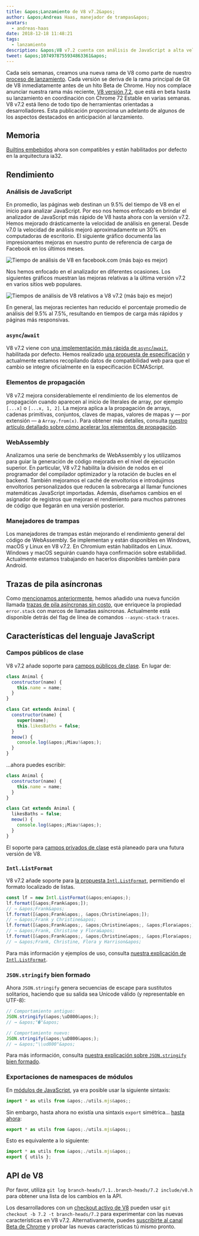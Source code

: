 ```yaml
---
title: &apos;Lanzamiento de V8 v7.2&apos;
author: &apos;Andreas Haas, manejador de trampas&apos;
avatars:
  - andreas-haas
date: 2018-12-18 11:48:21
tags:
  - lanzamiento
description: &apos;V8 v7.2 cuenta con análisis de JavaScript a alta velocidad, `async-await` más rápido, reducción del consumo de memoria en ia32, campos públicos de clase y mucho más!&apos;
tweet: &apos;1074978755934863361&apos;
---
```

Cada seis semanas, creamos una nueva rama de V8 como parte de nuestro [proceso de lanzamiento](/docs/release-process). Cada versión se deriva de la rama principal de Git de V8 inmediatamente antes de un hito Beta de Chrome. Hoy nos complace anunciar nuestra rama más reciente, [V8 versión 7.2](https://chromium.googlesource.com/v8/v8.git/+log/branch-heads/7.2), que está en beta hasta su lanzamiento en coordinación con Chrome 72 Estable en varias semanas. V8 v7.2 está lleno de todo tipo de herramientas orientadas a desarrolladores. Esta publicación proporciona un adelanto de algunos de los aspectos destacados en anticipación al lanzamiento.

<!--truncate-->
## Memoria

[Builtins embebidos](/blog/embedded-builtins) ahora son compatibles y están habilitados por defecto en la arquitectura ia32.

## Rendimiento

### Análisis de JavaScript

En promedio, las páginas web destinan un 9.5% del tiempo de V8 en el inicio para analizar JavaScript. Por eso nos hemos enfocado en brindar el analizador de JavaScript más rápido de V8 hasta ahora con la versión v7.2. Hemos mejorado drásticamente la velocidad de análisis en general. Desde v7.0 la velocidad de análisis mejoró aproximadamente un 30% en computadoras de escritorio. El siguiente gráfico documenta las impresionantes mejoras en nuestro punto de referencia de carga de Facebook en los últimos meses.

![Tiempo de análisis de V8 en facebook.com (más bajo es mejor)](/_img/v8-release-72/facebook-parse-time.png)

Nos hemos enfocado en el analizador en diferentes ocasiones. Los siguientes gráficos muestran las mejoras relativas a la última versión v7.2 en varios sitios web populares.

![Tiempos de análisis de V8 relativos a V8 v7.2 (más bajo es mejor)](/_img/v8-release-72/relative-parse-times.svg)

En general, las mejoras recientes han reducido el porcentaje promedio de análisis del 9.5% al 7.5%, resultando en tiempos de carga más rápidos y páginas más responsivas.

### `async`/`await`

V8 v7.2 viene con [una implementación más rápida de `async`/`await`](/blog/fast-async#await-under-the-hood), habilitada por defecto. Hemos realizado [una propuesta de especificación](https://github.com/tc39/ecma262/pull/1250) y actualmente estamos recopilando datos de compatibilidad web para que el cambio se integre oficialmente en la especificación ECMAScript.

### Elementos de propagación

V8 v7.2 mejora considerablemente el rendimiento de los elementos de propagación cuando aparecen al inicio de literales de array, por ejemplo `[...x]` o `[...x, 1, 2]`. La mejora aplica a la propagación de arrays, cadenas primitivas, conjuntos, claves de mapas, valores de mapas y — por extensión — a `Array.from(x)`. Para obtener más detalles, consulta [nuestro artículo detallado sobre cómo acelerar los elementos de propagación](/blog/spread-elements).

### WebAssembly

Analizamos una serie de benchmarks de WebAssembly y los utilizamos para guiar la generación de código mejorada en el nivel de ejecución superior. En particular, V8 v7.2 habilita la división de nodos en el programador del compilador optimizador y la rotación de bucles en el backend. También mejoramos el caché de envoltorios e introdujimos envoltorios personalizados que reducen la sobrecarga al llamar funciones matemáticas JavaScript importadas. Además, diseñamos cambios en el asignador de registros que mejoran el rendimiento para muchos patrones de código que llegarán en una versión posterior.

### Manejadores de trampas

Los manejadores de trampas están mejorando el rendimiento general del código de WebAssembly. Se implementan y están disponibles en Windows, macOS y Linux en V8 v7.2. En Chromium están habilitados en Linux. Windows y macOS seguirán cuando haya confirmación sobre estabilidad. Actualmente estamos trabajando en hacerlos disponibles también para Android.

## Trazas de pila asíncronas

Como [mencionamos anteriormente](/blog/fast-async#improved-developer-experience), hemos añadido una nueva función llamada [trazas de pila asíncronas sin costo](https://bit.ly/v8-zero-cost-async-stack-traces), que enriquece la propiedad `error.stack` con marcos de llamadas asíncronas. Actualmente está disponible detrás del flag de línea de comandos `--async-stack-traces`.

## Características del lenguaje JavaScript

### Campos públicos de clase

V8 v7.2 añade soporte para [campos públicos de clase](/features/class-fields). En lugar de:

```js
class Animal {
  constructor(name) {
    this.name = name;
  }
}

class Cat extends Animal {
  constructor(name) {
    super(name);
    this.likesBaths = false;
  }
  meow() {
    console.log(&apos;¡Miau!&apos;);
  }
}
```

…ahora puedes escribir:

```js
class Animal {
  constructor(name) {
    this.name = name;
  }
}

class Cat extends Animal {
  likesBaths = false;
  meow() {
    console.log(&apos;¡Miau!&apos;);
  }
}
```

El soporte para [campos privados de clase](/features/class-fields#private-class-fields) está planeado para una futura versión de V8.

### `Intl.ListFormat`

V8 v7.2 añade soporte para [la propuesta `Intl.ListFormat`](/features/intl-listformat), permitiendo el formato localizado de listas.

```js
const lf = new Intl.ListFormat(&apos;en&apos;);
lf.format([&apos;Frank&apos;]);
// → &apos;Frank&apos;
lf.format([&apos;Frank&apos;, &apos;Christine&apos;]);
// → &apos;Frank y Christine&apos;
lf.format([&apos;Frank&apos;, &apos;Christine&apos;, &apos;Flora&apos;]);
// → &apos;Frank, Christine y Flora&apos;
lf.format([&apos;Frank&apos;, &apos;Christine&apos;, &apos;Flora&apos;, &apos;Harrison&apos;]);
// → &apos;Frank, Christine, Flora y Harrison&apos;
```

Para más información y ejemplos de uso, consulta [nuestra explicación de `Intl.ListFormat`](/features/intl-listformat).

### `JSON.stringify` bien formado

Ahora `JSON.stringify` genera secuencias de escape para sustitutos solitarios, haciendo que su salida sea Unicode válido (y representable en UTF-8):

```js
// Comportamiento antiguo:
JSON.stringify(&apos;\uD800&apos;);
// → &apos;"�"&apos;

// Comportamiento nuevo:
JSON.stringify(&apos;\uD800&apos;);
// → &apos;"\\ud800"&apos;
```

Para más información, consulta [nuestra explicación sobre `JSON.stringify` bien formado](/features/well-formed-json-stringify).

### Exportaciones de namespaces de módulos

En [módulos de JavaScript](/features/modules), ya era posible usar la siguiente sintaxis:

```js
import * as utils from &apos;./utils.mjs&apos;;
```

Sin embargo, hasta ahora no existía una sintaxis `export` simétrica… [hasta ahora](/features/module-namespace-exports):

```js
export * as utils from &apos;./utils.mjs&apos;;
```

Esto es equivalente a lo siguiente:

```js
import * as utils from &apos;./utils.mjs&apos;;
export { utils };
```

## API de V8

Por favor, utiliza `git log branch-heads/7.1..branch-heads/7.2 include/v8.h` para obtener una lista de los cambios en la API.

Los desarrolladores con un [checkout activo de V8](/docs/source-code#using-git) pueden usar `git checkout -b 7.2 -t branch-heads/7.2` para experimentar con las nuevas características en V8 v7.2. Alternativamente, puedes [suscribirte al canal Beta de Chrome](https://www.google.com/chrome/browser/beta.html) y probar las nuevas características tú mismo pronto.
